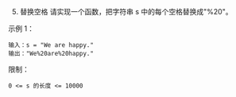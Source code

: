 05. 替换空格
请实现一个函数，把字符串 s 中的每个空格替换成"%20"。
    
示例 1：
```
输入：s = "We are happy."
输出："We%20are%20happy."
```

限制：

`0 <= s 的长度 <= 10000`
